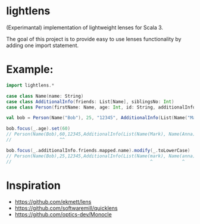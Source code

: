 # lightlens

(Experimantal) implementation of lightweight lenses for Scala 3.

The goal of this project is to provide easy to use lenses functionality by adding one import statement.

# Example:
```scala
import lightlens.*

case class Name(name: String)
case class AdditionalInfo(friends: List[Name], siblingsNo: Int)
case class Person(firstName: Name, age: Int, id: String, additionalInfo: AdditionalInfo)

val bob = Person(Name("Bob"), 25, "12345", AdditionalInfo(List(Name("Mark"), Name("Anna")), 3))

bob.focus(_.age).set(60)
// Person(Name(Bob),60,12345,AdditionalInfo(List(Name(Mark), Name(Anna)),3))
//                  ^^

bob.focus(_.additionalInfo.friends.mapped.name).modify(_.toLowerCase)
// Person(Name(Bob),25,12345,AdditionalInfo(List(Name(mark), Name(anna)),3))
//                                                    ^           ^
```

# Inspiration
- https://github.com/ekmett/lens
- https://github.com/softwaremill/quicklens
- https://github.com/optics-dev/Monocle